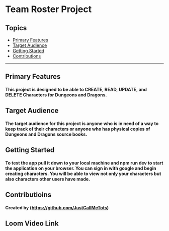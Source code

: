 # Team Roster Project



## Topics
- [Primary Features](#primary-features)
- [Target Audience](#target-audience)
- [Getting Started](#getting-started)
- [Contributions](#contributioins)

___
## Primary Features
#### This project is designed to be able to CREATE, READ, UPDATE, and DELETE Characters for Dungeons and Dragons.

## Target Audience
#### The target audience for this project is anyone who is in need of a way to keep track of their characters or anyone who has physical copies of Dungeons and Dragons source books.

## Getting Started
#### To test the app pull it down to your local machine and npm run dev to start the application on your browser. You can sign in with google and begin creating characters. You will be able to view not only your characters but also characters other users have made.

## Contributioins
#### Created by (https://github.com/JustCallMeTots)

## Loom Video Link
